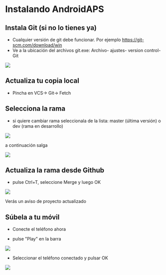 # Instalando AndroidAPS


## Instala Git (si no lo tienes ya)
 * Cualquier versión de git debe funcionar. Por ejemplo https://git-scm.com/download/win
 * Ve a la ubicación del archivos git.exe: Archivo- ajustes- version control- Git
 
![](https://github.com/Lillycgm/AndroidAPSdocs/blob/master/docs/images/git.png)

## Actualiza tu copia local 
 * Pincha en VCS-> Git-> Fetch
 
## Selecciona la rama 
 * si quiere cambiar rama seleccionala de la lista: master (última versión) o dev (rama en desarrollo)

![](https://github.com/Lillycgm/AndroidAPSdocs/blob/master/docs/images/branchintray.png)

a continuación salga

![](https://github.com/Lillycgm/AndroidAPSdocs/blob/master/docs/images/checkout.png)

## Actualiza la rama desde Github
 * pulse Ctrl+T, seleccione Merge y luego OK
 
![](https://github.com/Lillycgm/AndroidAPSdocs/blob/master/docs/images/merge.png)

Verás un aviso de proyecto actualizado

## Súbela a tu móvil 
 * Conecte el teléfono ahora

 * pulse "Play" en la barra
 
 ![](https://github.com/Lillycgm/AndroidAPSdocs/blob/master/docs/images/play.png)
 
 * Seleccionar el teléfono conectado y pulsar OK

![](https://github.com/Lillycgm/AndroidAPSdocs/blob/master/docs/images/connectedphone.png)







